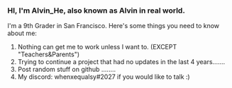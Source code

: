 ### HI, I'm Alvin_He, also known as Alvin in real world. <br>
I'm a 9th Grader in San Francisco. Here's some things you need to know about me: <br>
   1. Nothing can get me to work unless I want to. (EXCEPT "Teachers&Parents") 
   2. Trying to continue a project that had no updates in the last 4 years.......
   3. Post random stuff on github ........
   4. My discord: whenxequalsy#2027 if you would like to talk :) 
